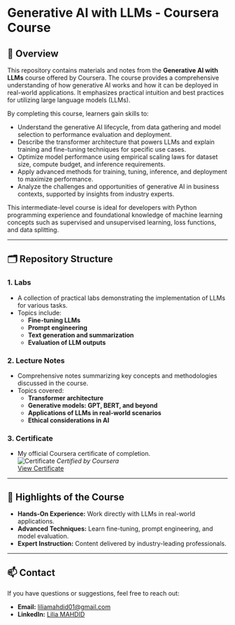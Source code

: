 # Generative AI with LLMs - Coursera Course

## 📖 Overview
This repository contains materials and notes from the **Generative AI with LLMs** course offered by Coursera. The course provides a comprehensive understanding of how generative AI works and how it can be deployed in real-world applications. It emphasizes practical intuition and best practices for utilizing large language models (LLMs).

By completing this course, learners gain skills to:
- Understand the generative AI lifecycle, from data gathering and model selection to performance evaluation and deployment.
- Describe the transformer architecture that powers LLMs and explain training and fine-tuning techniques for specific use cases.
- Optimize model performance using empirical scaling laws for dataset size, compute budget, and inference requirements.
- Apply advanced methods for training, tuning, inference, and deployment to maximize performance.
- Analyze the challenges and opportunities of generative AI in business contexts, supported by insights from industry experts.

This intermediate-level course is ideal for developers with Python programming experience and foundational knowledge of machine learning concepts such as supervised and unsupervised learning, loss functions, and data splitting.

---

## 🗂️ Repository Structure

### 1. **Labs**
- A collection of practical labs demonstrating the implementation of LLMs for various tasks.
- Topics include:
  - **Fine-tuning LLMs**
  - **Prompt engineering**
  - **Text generation and summarization**
  - **Evaluation of LLM outputs**

### 2. **Lecture Notes**
- Comprehensive notes summarizing key concepts and methodologies discussed in the course.
- Topics covered:
  - **Transformer architecture**
  - **Generative models: GPT, BERT, and beyond**
  - **Applications of LLMs in real-world scenarios**
  - **Ethical considerations in AI**
### 3. **Certificate**
- My official Coursera certificate of completion.  
![Certificate](Certificate/Coursera_GenAI_with_LLMs.png) 
*Certified by Coursera*  
[View Certificate](https://www.coursera.org/account/accomplishments/verify/OC6RZKZOQ2QT)

---

## 🌟 Highlights of the Course
- **Hands-On Experience:** Work directly with LLMs in real-world applications.
- **Advanced Techniques:** Learn fine-tuning, prompt engineering, and model evaluation.
- **Expert Instruction:** Content delivered by industry-leading professionals.

---

## 📫 Contact
If you have questions or suggestions, feel free to reach out:
- **Email:** liliamahdid01@gmail.com  
- **LinkedIn:** [Lilia MAHDID](https://www.linkedin.com/in/mahdid-lilia/)
